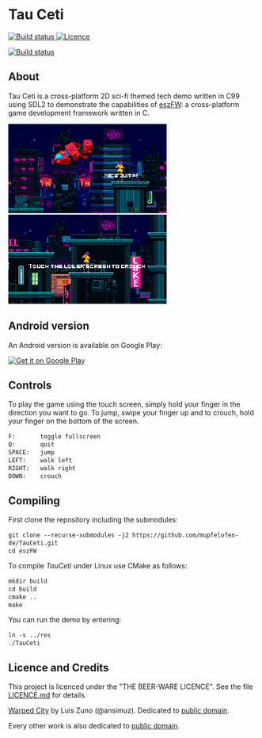 # Tau Ceti

<p>
<a href="https://ci.appveyor.com/project/mupfelofen-de/tauceti">
    <img src="https://ci.appveyor.com/api/projects/status/hg87r0evoqu6lfgr?svg=true" alt="Build status" />
</a>
<a href="https://github.com/mupfelofen-de/TauCeti/blob/master/LICENCE.md">
    <img src="https://img.shields.io/badge/licence-BEER--WARE-brightgreen?style=flat" alt="Licence" />
</a>
</p>

[![Build status]()]()

## About

Tau Ceti is a cross-platform 2D sci-fi themed tech demo written in C99
using SDL2 to demonstrate the capabilities of
[eszFW](https://github.com/mupfelofen-de/eszFW): a cross-platform game
development framework written in C.

[![Tau Ceti](.media/01-tn.png)](.media/01.png?raw=true "01")
[![Tau Ceti](.media/02-tn.png)](.media/02.png?raw=true "02")

## Android version

An Android version is available on Google Play:

[![Get it on Google Play](https://play.google.com/intl/en_us/badges/images/generic/en_badge_web_generic.png)](https://play.google.com/store/apps/details?id=de.mupfelofen.TauCeti)

## Controls

To play the game using the touch screen, simply hold your finger in the
direction you want to go.  To jump, swipe your finger up and to crouch,
hold your finger on the bottom of the screen.

```
F:       toggle fullscreen
Q:       quit
SPACE:   jump
LEFT:    walk left
RIGHT:   walk right
DOWN:    crouch
```

## Compiling

First clone the repository including the submodules:
```
git clone --recurse-submodules -j2 https://github.com/mupfelofen-de/TauCeti.git
cd eszFW
```

To compile _TauCeti_ under Linux use CMake as follows:
```
mkdir build
cd build
cmake ..
make
```

You can run the demo by entering:
```
ln -s ../res
./TauCeti
```

## Licence and Credits

This project is licenced under the "THE BEER-WARE LICENCE".  See the
file [LICENCE.md](LICENCE.md) for details.

[Warped City](https://ansimuz.itch.io/warped-city) by Luis Zuno
(@ansimuz).  Dedicated to [public
domain](https://creativecommons.org/publicdomain/zero/1.0/).

Every other work is also dedicated to [public
domain](https://creativecommons.org/publicdomain/zero/1.0/).
